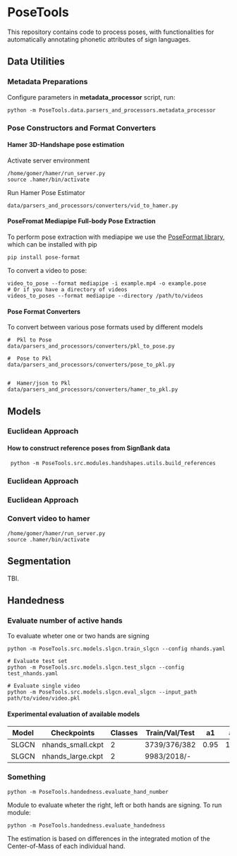 # PoseTools

This repository contains code to process poses, with functionalities for automatically annotating phonetic attributes of sign languages.

## Data Utilities 

### Metadata Preparations
Configure parameters in **metadata_processor** script, run:

``` Prepare metadata
python -m PoseTools.data.parsers_and_processors.metadata_processor
```

### Pose Constructors and Format Converters 
#### Hamer 3D-Handshape pose estimation
Activate server environment 
```
/home/gomer/hamer/run_server.py
source .hamer/bin/activate
```
Run Hamer Pose Estimator
```
data/parsers_and_processors/converters/vid_to_hamer.py
```

#### PoseFromat Mediapipe Full-body Pose Extraction 
To perform pose extraction with mediapipe we use the [PoseFormat library](https://github.com/sign-language-processing/pose), which can be installed with pip
``` 
pip install pose-format
```

To convert a video to pose:
``` 
video_to_pose --format mediapipe -i example.mp4 -o example.pose
# Or if you have a directory of videos
videos_to_poses --format mediapipe --directory /path/to/videos
```
#### Pose Format Converters
To convert between various pose formats used by different models
```
#  Pkl to Pose
data/parsers_and_processors/converters/pkl_to_pose.py

#  Pose to Pkl
data/parsers_and_processors/converters/pose_to_pkl.py


#  Hamer/json to Pkl
data/parsers_and_processors/converters/hamer_to_pkl.py
```



## Models
### Euclidean Approach 
#### How to construct reference poses from SignBank data

```
 python -m PoseTools.src.modules.handshapes.utils.build_references
```


### Euclidean Approach 


### Euclidean Approach 
 
### Convert video to hamer
```
/home/gomer/hamer/run_server.py
source .hamer/bin/activate
```



## Segmentation
TBI.

## Handedness 
### Evaluate number of active hands
To evaluate wheter one or two hands are signing 

``` Train NHands model 
python -m PoseTools.src.models.slgcn.train_slgcn --config nhands.yaml
```

``` Evaluate NHands model 
# Evaluate test set
python -m PoseTools.src.models.slgcn.test_slgcn --config test_nhands.yaml

# Evaluate single video
python -m PoseTools.src.models.slgcn.eval_slgcn --input_path path/to/video/video.pkl
```

#### Experimental evaluation of available models 

| Model | Checkpoints   | Classes | Train/Val/Test | a1   | a2   | rr   |
|-------|---------------|---------|----------------|------|------|------|
| SLGCN | nhands_small.ckpt    | 2       | 3739/376/382     | 0.95 | 1.00 | 0.97 |
| SLGCN | nhands_large.ckpt    | 2       | 9983/2018/-     |  |  |  |

### Something

``` Evaluate number of signing hands 
python -m PoseTools.handedness.evaluate_hand_number
```

Module to evaluate wheter the right, left or both hands are signing. To run module:

``` Evaluate Handedness
python -m PoseTools.handedness.evaluate_handedness
```

The estimation is based on differences in the integrated motion of the Center-of-Mass of each individual hand. 
